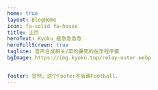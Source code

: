 ```yaml
---
home: true
layout: BlogHome
icon: fa-solid fa-house
title: 主页
heroText: Kyoku_極急急急急
heroFullScreen: true
tagline: 音声合成相关/菜的要死的在学程序猿
bgImage: https://img.kyoku.top/relay-outer.webp


footer: 显然，这个Footer不会踢Football.
---
```

